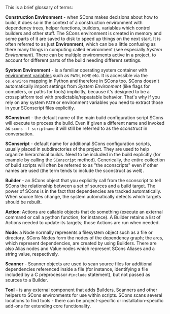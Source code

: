 This is a brief glossary of terms:

**Construction Environment** - when SCons makes decisions about how to build, it does so in the context of a construction environment with dependency trees, helper functions, builders, variables which control builders and other stuff. The SCons environment is created in memory and some parts of it are saved to disk to speed up things on the next start. It is often referred to as just **Environment**, which can be a little confusing as there many things in computing called environment (see especially *System Environment*). There can be multiple environments active in a project, to account for different parts of the build needing different settings.

**System Environment** - is a familiar operating system container with [environment variables](http://en.wikipedia.org/wiki/Environment_variable "Wikipedia article") such as `PATH`, `HOME` etc. It is accessible via the `os.environ` mapping in Python and therefore in SCons too. SCons doesn't automatically import settings from _System Environment_ (like flags for compilers, or paths for tools) implicitly, because it's designed to be a crossplatform tool with predictable/repeatable behavior. That's why if you rely on any system `PATH` or environment variables you need to extract those in your SConscript files explicitly.

**SConstruct** - the default name of the main build configuration script SCons will execute to process the build. Even if given a different name and invoked as `scons -f scriptname` it will still be referred to as the _sconstruct_ in conversation.

**SConscript** - default name for additional SCons configuration scripts, usually placed in subdirectories of the project. They are used to help organize hierarchical builds. Need to be included in the build explicitly (for example by calling the `SConscript` method).  Generically, the entire collection of build scripts will often be referred to as "the sconscripts" even if other names are used (the term tends to include the sconstruct as well).

**Builder** - an SCons object that you explicitly call from the sconscript to tell SCons the relationship between a set of sources and a build target. The power of SCons is in the fact that dependencies are tracked automatically. When source files change, the system automatically detects which targets should be rebuilt.

**Action**: Actions are callable objects that do something (execute an external command or call a python function, for instance). A Builder retains a list of Actions needed to update its targets; those Actions are run when needed.

**Node**: a Node normally represents a filesystem object such as a file or directory. SCons Nodes form the nodes of the dependency graph; the arcs, which represent dependencies, are created by using Builders. There are also Alias nodes and Value nodes which represent SCons Aliases and a string value, respectively.

**Scanner** - Scanner objects are used to scan source files for additional dependencies referenced inside a file (for instance, identifying a file included by a C preprocessor `#include` statement), but not passed as sources to a Builder.

**Tool** - is any external component that adds Builders, Scanners and other helpers to SCons environments for use within scripts. SCons scans several locations to find tools - there can be project-specific or installation-specific add-ons for extending core functionality.